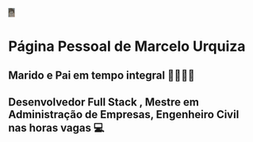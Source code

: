 <img src="images/perfil_fre_pequena.png" alt="alt" style="zoom:25%;" />

# Página Pessoal de Marcelo Urquiza

## Marido e Pai em tempo integral 👨‍👩‍👦‍👦

## Desenvolvedor Full Stack , Mestre em Administração de Empresas, Engenheiro Civil nas horas vagas  💻